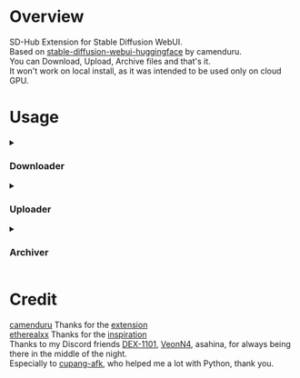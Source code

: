 # Overview
SD-Hub Extension for Stable Diffusion WebUI.<br>
Based on [stable-diffusion-webui-huggingface](https://github.com/camenduru/stable-diffusion-webui-huggingface) by camenduru.<br>
You can Download, Upload, Archive files and that's it.<br>
It won't work on local install, as it was intended to be used only on cloud GPU.

# Usage
<details>
<summary><h3>Downloader</h3></summary>

![downloader](https://github.com/gutris1/sd-hub/assets/132797949/5641052c-54db-4389-8102-4f1cf369b972)

### ● Input
Similar to [batchlink](https://github.com/etherealxx/batchlinks-webui), you use tag then URL:

```python
$tag
URL
```
but tag should begin with " $ "<br>
tag is mandatory and there is no default path.<br>
For available tags, refer to the Tag List at the bottom of the extension.<br>
![taglist](https://github.com/gutris1/sd-hub/assets/132797949/4e08189c-9617-4681-8985-38cbfd5acb2e)

You can also add subdirectories to the tag if you have any:
```python
$ckpt/tmp_ckpt
https://civitai.com/api/download/models/403131
```

To add an optional path:
```python
$ckpt
https://civitai.com/api/download/models/403131 /kaggle/working/stable-diffusion-webui/zzzzz
```

To download with custom filename, add " - " after the URL or optional path (if provided):
```python
# Without optional path
$ckpt
https://civitai.com/api/download/models/403131 - imagine-anime-XL.safetensors

# With optional path
$ckpt
https://civitai.com/api/download/models/403131 /kaggle/working/stable-diffusion-webui/zzzzz - imagine-anime-XL.safetensors
```

### ● Token
![token](https://github.com/gutris1/sd-hub/assets/132797949/b95fe024-0cde-4462-8ca1-3e6df2b10cc3)<br>

Enter your Huggingface token with the role READ to download from your private repo, get one [Here](https://huggingface.co/settings/tokens).<br>
Enter your Civitai API key if you encounter an Authorization failed error. Get your API key [Here](https://civitai.com/user/account).<br>
Save = To automatically load token upon Reload UI or relaunch of Stable Diffusion Webui.<br>
Load = Load token.

Supported Domains: Civitai Huggingface Github Drive.Google
</details>

<details>
<summary><h3>Uploader</h3></summary>
  
![uploader](https://github.com/gutris1/sd-hub/assets/132797949/8e1f7a18-2d58-47f9-bb5a-6d8b0be32d80)

### ● Input
Username = Your username at hf.co.<br>
Repository = Your model repository at hf.co. You can also create a new repository.<br>
Branch = Defaults to main. You can change the branch name to create a new branch.<br>
Visibility = Defaults to Private and will only take effect if you are creating a new repository; otherwise, it will be ignored.<br>
Token = Obtain your hf token with the role WRITE from [Here](https://huggingface.co/settings/tokens).<br>

For input box, there are only two options:
- Path targeting to a folder.
- Path targeting to a file.
- You can also use $tag to skip the long path name.
- You can rename the target upload (file or folder) by adding " - " after the input path.

```python
# Folder as input, so all the files inside the folder with its folder uploaded to your repository
/kaggle/working/stable-diffusion-webui/models/Stable-diffusion

# With tag
$ckpt

# To rename the uploaded folder
$ckpt - my-merge

# File as input, so only the file gets uploaded to your repository
/kaggle/working/stable-diffusion-webui/models/Stable-diffusion/animagineXLV31_v31.safetensors

# with tag
$ckpt/animagineXLV31_v31.safetensors

# to rename the uploaded file
$ckpt/animagineXLV31_v31.safetensors - XL-imagine-animeV31.txt
```
</details>

<details>
<summary><h3>Archiver</h3></summary>

![archive](https://github.com/gutris1/sd-hub/assets/132797949/70b4f3b3-894c-48bc-86c0-eff4570f5f0b)

available:
- tar.gz
- tar.lz4
- zip

Output Name = for the archive name
```python
my-archive
```
Input path = based on your input
```python
# if input as file, to only compress a single file
/kaggle/working/stable-diffusion-webui/models/Stable-diffusion/animagineXLV31_v31.safetensors

# else input as folder, to compress the whole files inside the input
/kaggle/working/stable-diffusion-webui/models/Stable-diffusion
```
</details>

# Credit
[camenduru](https://github.com/camenduru) Thanks for the [extension](https://github.com/camenduru/stable-diffusion-webui-huggingface)<br>
[etherealxx](https://github.com/etherealxx) Thanks for the [inspiration](https://github.com/etherealxx/batchlinks-webui)<br>
Thanks to my Discord friends [DEX-1101](https://github.com/DEX-1101), [VeonN4](https://github.com/VeonN4), asahina, for always being there in the middle of the night.<br>
Especially to [cupang-afk](https://github.com/cupang-afk), who helped me a lot with Python, thank you.
